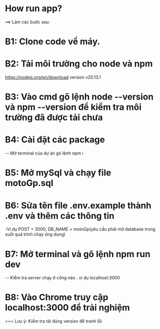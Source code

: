 # How run app?
==> Làm các bước sau:

# B1: Clone code về máy.

# B2: Tải môi trường cho node và npm 
 https://nodejs.org/en/download version v20.13.1

# B3: Vào cmd gõ lệnh node --version và npm --version để kiểm tra môi trường đã được tải chưa

# B4: Cài đặt các package 
-- Mở terminal của dự án gõ lệnh npm i

# B5: Mở mySql và chạy file motoGp.sql 

# B6: Sửa tên file .env.example thành .env và thêm các thông tin
-Ví dụ POST = 3000, DB_NAME = motoGp(yêu cầu phải mở database trong suốt quá trình chạy ứng dụng)

# B7: Mở terminal và gõ lệnh npm run dev
-- Kiểm tra server chạy ở cổng nào . ví dụ localhost:3000

# B8: Vào Chrome truy cập localhost:3000 để trải nghiệm 

=== Lưu ý: Kiểm tra tải đúng version để tranh lỗi 
           